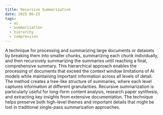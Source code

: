 ```yaml
---
title: Recursive Summarization
date: 2025-06-25
tags:
  - ai
  - summarization
  - hierarchy
  - compression
---
```


A technique for processing and summarizing large documents or datasets by breaking them into smaller chunks, summarizing each chunk individually, and then recursively summarizing the summaries until reaching a final, comprehensive summary. This hierarchical approach enables the processing of documents that exceed the context window limitations of AI models while maintaining important information across all levels of detail. The method creates a tree-like structure of summaries, where each level captures information at different granularities. Recursive summarization is particularly useful for long-form content analysis, research paper synthesis, and extracting key insights from extensive documentation. The technique helps preserve both high-level themes and important details that might be lost in traditional single-pass summarization approaches.

